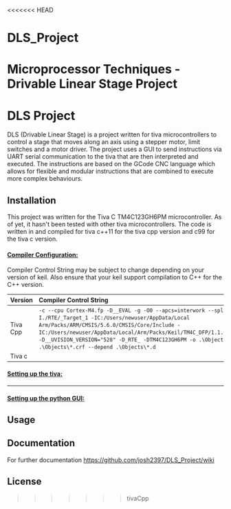 <<<<<<< HEAD
# DLS_Project
Microprocessor Techniques - Drivable Linear Stage Project
=======
# DLS Project
DLS (Drivable Linear Stage) is a project written for tiva microcontrollers to control a stage that moves along an axis using a stepper motor, limit switches and a motor driver. The project uses a GUI to send instructions via UART serial communication to the tiva that are then interpreted and executed. The instructions are based on the GCode CNC language which allows for flexible and modular instructions that are combined to execute more complex behaviours.



## Installation

This project was written for the Tiva C TM4C123GH6PM microcontroller. As of yet, it hasn't been tested with other tiva microcontrollers. The code is written in and compiled for tiva c++11 for the tiva cpp version and c99 for the tiva c version.

#### <u>Compiler Configuration:</u>
Compiler Control String may be subject to change depending on your version of keil. 
Also ensure that your keil support compilation to C++ for the C++ version.

| Version | Compiler Control String | Screenshot |
| :--- | :--- | :--- |
| Tiva Cpp | `-c --cpu Cortex-M4.fp -D__EVAL -g -O0 --apcs=interwork --split_sections --cpp11-I./RTE/_Target_1 -IC:/Users/newuser/AppData/Local Arm/Packs/ARM/CMSIS/5.6.0/CMSIS/Core/Include -IC:/Users/newuser/AppData/Local/Arm/Packs/Keil/TM4C_DFP/1.1.0/Device/Include/TM4C123 -D__UVISION_VERSION="528" -D_RTE_ -DTM4C123GH6PM -o .\Objects\*.o --omf_browse .\Objects\*.crf --depend .\Objects\*.d` | ![C++11 Compiler Options](Screenshots/C++11CompilerSetup.jpg)
| Tiva c | | |

#### <u>Setting up the tiva:</u>
****

#### <u>Setting up the python GUI:</u>

## Usage


## Documentation
For further documentation
https://github.com/josh2397/DLS_Project/wiki

## License



>>>>>>> tivaCpp
